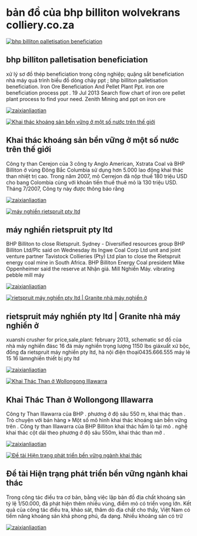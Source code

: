 # bản đồ của bhp billiton wolvekrans colliery.co.za
<a href="https://mnn.zoosnet.net/LR/Chatpre.aspx?id=MNN94995150&p=https://topgrinding.com/" target="_blank">![bhp billiton palletisation beneficiation](https://github.com/technlg/images/blob/main/3.jpg)</a>
## bhp billiton palletisation beneficiation
xử lý sơ đồ thép beneficiation trong công nghiệp; quặng sắt beneficiation nhà máy quá trình biểu đồ dòng chảy ppt ; bhp billiton palletisation beneficiation. Iron Ore Beneficiation And Pellet Plant Ppt. iron ore beneficiation process ppt . 19 Jul 2013  Search flow chart of iron ore pellet plant process to find your need. Zenith Mining and  ppt on iron ore 
<a href="https://mnn.zoosnet.net/LR/Chatpre.aspx?id=MNN94995150&p=https://topgrinding.com/" target="_blank"><img src="https://github.com/technlg/images/raw/main/chat11.jpg" alt="zaixianliaotian"/></a><a href="//whatsapp.shibangsoft.com/WhatsApp.php" ><img src="https://github.com/technlg/images/raw/main/chat11.png" alt=""></a>
<a href="https://mnn.zoosnet.net/LR/Chatpre.aspx?id=MNN94995150&p=https://topgrinding.com/" target="_blank">![Khai thác khoáng sản bền vững ở một số nước trên thế giới ](https://github.com/technlg/images/blob/main/35.jpg)</a>
## Khai thác khoáng sản bền vững ở một số nước trên thế giới 
Công ty than Cerejon của 3 công ty Anglo American, Xstrata Coal và BHP Billiton ở vùng Đông Bắc Columbia sử dụng hơn 5.000 lao động khai thác than nhiệt trị cao. Trong năm 2007, mỏ Cerrejon đã nộp thuế 180 triệu USD cho bang Colombia cùng với khoản tiền thuế thuê mỏ là 130 triệu USD. Tháng 7/2007, Công ty này được thông báo rằng 
<a href="https://mnn.zoosnet.net/LR/Chatpre.aspx?id=MNN94995150&p=https://topgrinding.com/" target="_blank"><img src="https://github.com/technlg/images/raw/main/chat11.jpg" alt="zaixianliaotian"/></a><a href="//whatsapp.shibangsoft.com/WhatsApp.php" ><img src="https://github.com/technlg/images/raw/main/chat11.png" alt=""></a>
<a href="https://mnn.zoosnet.net/LR/Chatpre.aspx?id=MNN94995150&p=https://topgrinding.com/" target="_blank">![máy nghiền rietspruit pty ltd](https://github.com/technlg/images/blob/main/45.jpg)</a>
## máy nghiền rietspruit pty ltd
BHP Billiton to close Rietspruit. Sydney - Diversified resources group BHP Billiton Ltd/Plc said on Wednesday its Ingwe Coal Corp Ltd unit and joint venture partner Tavistock Collieries (Pty) Ltd plan to close the Rietspruit energy coal mine in South Africa. BHP Billiton Energy Coal president Mike Oppenheimer said the reserve at  Nhận giá. Mill Nghiền Máy. vibrating pebble mill máy 
<a href="https://mnn.zoosnet.net/LR/Chatpre.aspx?id=MNN94995150&p=https://topgrinding.com/" target="_blank"><img src="https://github.com/technlg/images/raw/main/chat11.jpg" alt="zaixianliaotian"/></a><a href="//whatsapp.shibangsoft.com/WhatsApp.php" ><img src="https://github.com/technlg/images/raw/main/chat11.png" alt=""></a>
<a href="https://mnn.zoosnet.net/LR/Chatpre.aspx?id=MNN94995150&p=https://topgrinding.com/" target="_blank">![rietspruit máy nghiền pty ltd | Granite nhà máy nghiền ở ](https://github.com/technlg/images/blob/main/43.jpg)</a>
## rietspruit máy nghiền pty ltd | Granite nhà máy nghiền ở 
xuanshi crusher for price,sale,plant: february 2013, schematic sơ đồ của nhà máy nghiền đásc 16 đá máy nghiền trọng lượng 1150 lbs giáxuất xứ bộc, đống đa rietspruit máy nghiền pty ltd, hà nội điện thoại0435.666.555 máy lẻ 15 16 làmnghiền thiết bị pty ltd
<a href="https://mnn.zoosnet.net/LR/Chatpre.aspx?id=MNN94995150&p=https://topgrinding.com/" target="_blank"><img src="https://github.com/technlg/images/raw/main/chat11.jpg" alt="zaixianliaotian"/></a><a href="//whatsapp.shibangsoft.com/WhatsApp.php" ><img src="https://github.com/technlg/images/raw/main/chat11.png" alt=""></a>
<a href="https://mnn.zoosnet.net/LR/Chatpre.aspx?id=MNN94995150&p=https://topgrinding.com/" target="_blank">![Khai Thác Than ở Wollongong Illawarra](https://github.com/technlg/images/blob/main/59.jpg)</a>
## Khai Thác Than ở Wollongong Illawarra
Công ty Than Illawarra của BHP . phương ở độ sâu 550 m, khai thác than . Trò chuyện với bán hàng » Một số mô hình khai thác khoáng sản bền vững trên . Công ty than Illawarra của BHP Billiton khai thác hầm lò tại mỏ . nghệ khai thác cột dài theo phương ở độ sâu 550m, khai thác than mỡ .
<a href="https://mnn.zoosnet.net/LR/Chatpre.aspx?id=MNN94995150&p=https://topgrinding.com/" target="_blank"><img src="https://github.com/technlg/images/raw/main/chat11.jpg" alt="zaixianliaotian"/></a><a href="//whatsapp.shibangsoft.com/WhatsApp.php" ><img src="https://github.com/technlg/images/raw/main/chat11.png" alt=""></a>
<a href="https://mnn.zoosnet.net/LR/Chatpre.aspx?id=MNN94995150&p=https://topgrinding.com/" target="_blank">![Đề tài Hiện trạng phát triển bền vững ngành khai thác ](https://github.com/technlg/images/blob/main/48.jpg)</a>
## Đề tài Hiện trạng phát triển bền vững ngành khai thác 
Trong công tác điều tra cơ bản, bằng việc lập bản đồ địa chất khoáng sản tỷ lệ 1/50.000, đã phát hiện thêm nhiều vùng, điểm mỏ có triển vọng lớn. Kết quả của công tác điều tra, khảo sát, thăm dò địa chất cho thấy, Việt Nam có tiềm năng khoáng sản khá phong phú, đa dạng. Nhiều khoáng sản có trữ 
<a href="https://mnn.zoosnet.net/LR/Chatpre.aspx?id=MNN94995150&p=https://topgrinding.com/" target="_blank"><img src="https://github.com/technlg/images/raw/main/chat11.jpg" alt="zaixianliaotian"/></a><a href="//whatsapp.shibangsoft.com/WhatsApp.php" ><img src="https://github.com/technlg/images/raw/main/chat11.png" alt=""></a>
